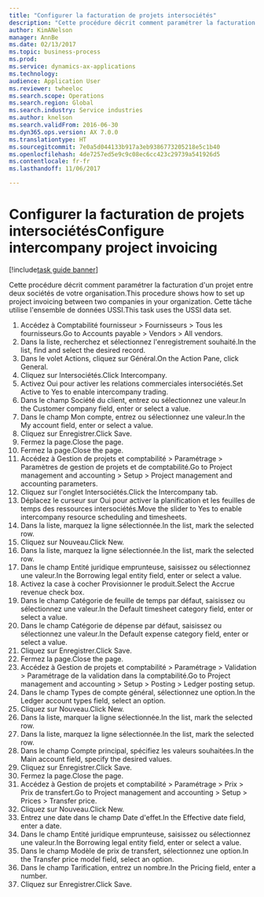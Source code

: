 ```yaml
--- 
title: "Configurer la facturation de projets intersociétés"
description: "Cette procédure décrit comment paramétrer la facturation d'un projet entre deux sociétés de votre organisation."
author: KimANelson
manager: AnnBe
ms.date: 02/13/2017
ms.topic: business-process
ms.prod: 
ms.service: dynamics-ax-applications
ms.technology: 
audience: Application User
ms.reviewer: twheeloc
ms.search.scope: Operations
ms.search.region: Global
ms.search.industry: Service industries
ms.author: knelson
ms.search.validFrom: 2016-06-30
ms.dyn365.ops.version: AX 7.0.0
ms.translationtype: HT
ms.sourcegitcommit: 7e0a5d044133b917a3eb9386773205218e5c1b40
ms.openlocfilehash: 4de7257ed5e9c9c08ec6cc423c29739a541926d5
ms.contentlocale: fr-fr
ms.lasthandoff: 11/06/2017

---
```

# <a name="configure-intercompany-project-invoicing"></a><span data-ttu-id="12a07-103">Configurer la facturation de projets intersociétés</span><span class="sxs-lookup"><span data-stu-id="12a07-103">Configure intercompany project invoicing</span></span>

[!include[task guide banner](../../includes/task-guide-banner.md)]

<span data-ttu-id="12a07-104">Cette procédure décrit comment paramétrer la facturation d'un projet entre deux sociétés de votre organisation.</span><span class="sxs-lookup"><span data-stu-id="12a07-104">This procedure shows how to set up project invoicing between two companies in your organization.</span></span> <span data-ttu-id="12a07-105">Cette tâche utilise l'ensemble de données USSI.</span><span class="sxs-lookup"><span data-stu-id="12a07-105">This task uses the USSI data set.</span></span>

1. <span data-ttu-id="12a07-106">Accédez à Comptabilité fournisseur > Fournisseurs > Tous les fournisseurs.</span><span class="sxs-lookup"><span data-stu-id="12a07-106">Go to Accounts payable > Vendors > All vendors.</span></span>
2. <span data-ttu-id="12a07-107">Dans la liste, recherchez et sélectionnez l'enregistrement souhaité.</span><span class="sxs-lookup"><span data-stu-id="12a07-107">In the list, find and select the desired record.</span></span>
3. <span data-ttu-id="12a07-108">Dans le volet Actions, cliquez sur Général.</span><span class="sxs-lookup"><span data-stu-id="12a07-108">On the Action Pane, click General.</span></span>
4. <span data-ttu-id="12a07-109">Cliquez sur Intersociétés.</span><span class="sxs-lookup"><span data-stu-id="12a07-109">Click Intercompany.</span></span>
5. <span data-ttu-id="12a07-110">Activez Oui pour activer les relations commerciales intersociétés.</span><span class="sxs-lookup"><span data-stu-id="12a07-110">Set Active to Yes to enable intercompany trading.</span></span>
6. <span data-ttu-id="12a07-111">Dans le champ Société du client, entrez ou sélectionnez une valeur.</span><span class="sxs-lookup"><span data-stu-id="12a07-111">In the Customer company field, enter or select a value.</span></span>
7. <span data-ttu-id="12a07-112">Dans le champ Mon compte, entrez ou sélectionnez une valeur.</span><span class="sxs-lookup"><span data-stu-id="12a07-112">In the My account field, enter or select a value.</span></span>
8. <span data-ttu-id="12a07-113">Cliquez sur Enregistrer.</span><span class="sxs-lookup"><span data-stu-id="12a07-113">Click Save.</span></span>
9. <span data-ttu-id="12a07-114">Fermez la page.</span><span class="sxs-lookup"><span data-stu-id="12a07-114">Close the page.</span></span>
10. <span data-ttu-id="12a07-115">Fermez la page.</span><span class="sxs-lookup"><span data-stu-id="12a07-115">Close the page.</span></span>
11. <span data-ttu-id="12a07-116">Accédez à Gestion de projets et comptabilité > Paramétrage > Paramètres de gestion de projets et de comptabilité.</span><span class="sxs-lookup"><span data-stu-id="12a07-116">Go to Project management and accounting > Setup > Project management and accounting parameters.</span></span>
12. <span data-ttu-id="12a07-117">Cliquez sur l'onglet Intersociétés.</span><span class="sxs-lookup"><span data-stu-id="12a07-117">Click the Intercompany tab.</span></span>
13. <span data-ttu-id="12a07-118">Déplacez le curseur sur Oui pour activer la planification et les feuilles de temps des ressources intersociétés.</span><span class="sxs-lookup"><span data-stu-id="12a07-118">Move the slider to Yes to enable intercompany resource scheduling and timesheets.</span></span>
14. <span data-ttu-id="12a07-119">Dans la liste, marquez la ligne sélectionnée.</span><span class="sxs-lookup"><span data-stu-id="12a07-119">In the list, mark the selected row.</span></span>
15. <span data-ttu-id="12a07-120">Cliquez sur Nouveau.</span><span class="sxs-lookup"><span data-stu-id="12a07-120">Click New.</span></span>
16. <span data-ttu-id="12a07-121">Dans la liste, marquez la ligne sélectionnée.</span><span class="sxs-lookup"><span data-stu-id="12a07-121">In the list, mark the selected row.</span></span>
17. <span data-ttu-id="12a07-122">Dans le champ Entité juridique emprunteuse, saisissez ou sélectionnez une valeur.</span><span class="sxs-lookup"><span data-stu-id="12a07-122">In the Borrowing legal entity field, enter or select a value.</span></span>
18. <span data-ttu-id="12a07-123">Activez la case à cocher Provisionner le produit.</span><span class="sxs-lookup"><span data-stu-id="12a07-123">Select the Accrue revenue check box.</span></span>
19. <span data-ttu-id="12a07-124">Dans le champ Catégorie de feuille de temps par défaut, saisissez ou sélectionnez une valeur.</span><span class="sxs-lookup"><span data-stu-id="12a07-124">In the Default timesheet category field, enter or select a value.</span></span>
20. <span data-ttu-id="12a07-125">Dans le champ Catégorie de dépense par défaut, saisissez ou sélectionnez une valeur.</span><span class="sxs-lookup"><span data-stu-id="12a07-125">In the Default expense category field, enter or select a value.</span></span>
21. <span data-ttu-id="12a07-126">Cliquez sur Enregistrer.</span><span class="sxs-lookup"><span data-stu-id="12a07-126">Click Save.</span></span>
22. <span data-ttu-id="12a07-127">Fermez la page.</span><span class="sxs-lookup"><span data-stu-id="12a07-127">Close the page.</span></span>
23. <span data-ttu-id="12a07-128">Accédez à Gestion de projets et comptabilité > Paramétrage > Validation > Paramétrage de la validation dans la comptabilité.</span><span class="sxs-lookup"><span data-stu-id="12a07-128">Go to Project management and accounting > Setup > Posting > Ledger posting setup.</span></span>
24. <span data-ttu-id="12a07-129">Dans le champ Types de compte général, sélectionnez une option.</span><span class="sxs-lookup"><span data-stu-id="12a07-129">In the Ledger account types field, select an option.</span></span>
25. <span data-ttu-id="12a07-130">Cliquez sur Nouveau.</span><span class="sxs-lookup"><span data-stu-id="12a07-130">Click New.</span></span>
26. <span data-ttu-id="12a07-131">Dans la liste, marquer la ligne sélectionnée.</span><span class="sxs-lookup"><span data-stu-id="12a07-131">In the list, mark the selected row.</span></span>
27. <span data-ttu-id="12a07-132">Dans la liste, marquez la ligne sélectionnée.</span><span class="sxs-lookup"><span data-stu-id="12a07-132">In the list, mark the selected row.</span></span>
28. <span data-ttu-id="12a07-133">Dans le champ Compte principal, spécifiez les valeurs souhaitées.</span><span class="sxs-lookup"><span data-stu-id="12a07-133">In the Main account field, specify the desired values.</span></span>
29. <span data-ttu-id="12a07-134">Cliquez sur Enregistrer.</span><span class="sxs-lookup"><span data-stu-id="12a07-134">Click Save.</span></span>
30. <span data-ttu-id="12a07-135">Fermez la page.</span><span class="sxs-lookup"><span data-stu-id="12a07-135">Close the page.</span></span>
31. <span data-ttu-id="12a07-136">Accédez à Gestion de projets et comptabilité > Paramétrage > Prix > Prix de transfert.</span><span class="sxs-lookup"><span data-stu-id="12a07-136">Go to Project management and accounting > Setup > Prices > Transfer price.</span></span>
32. <span data-ttu-id="12a07-137">Cliquez sur Nouveau.</span><span class="sxs-lookup"><span data-stu-id="12a07-137">Click New.</span></span>
33. <span data-ttu-id="12a07-138">Entrez une date dans le champ Date d'effet.</span><span class="sxs-lookup"><span data-stu-id="12a07-138">In the Effective date field, enter a date.</span></span>
34. <span data-ttu-id="12a07-139">Dans le champ Entité juridique emprunteuse, saisissez ou sélectionnez une valeur.</span><span class="sxs-lookup"><span data-stu-id="12a07-139">In the Borrowing legal entity field, enter or select a value.</span></span>
35. <span data-ttu-id="12a07-140">Dans le champ Modèle de prix de transfert, sélectionnez une option.</span><span class="sxs-lookup"><span data-stu-id="12a07-140">In the Transfer price model field, select an option.</span></span>
36. <span data-ttu-id="12a07-141">Dans le champ Tarification, entrez un nombre.</span><span class="sxs-lookup"><span data-stu-id="12a07-141">In the Pricing field, enter a number.</span></span>
37. <span data-ttu-id="12a07-142">Cliquez sur Enregistrer.</span><span class="sxs-lookup"><span data-stu-id="12a07-142">Click Save.</span></span>


